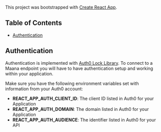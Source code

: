 This project was bootstrapped with [Create React App](https://github.com/facebookincubator/create-react-app).

## Table of Contents

* [Authentication](#authentication)

## Authentication

Authentication is implemented with [Auth0 Lock Library](https://auth0.com/docs/libraries/lock/v11).  To connect to a Maana endpoint you will have to have authentication setup and working within your application.

Make sure you have the following environment variables set with information from your Auth0 account:
* __REACT_APP_AUTH_CLIENT_ID__: The client ID listed in Auth0 for your Application
* __REACT_APP_AUTH_DOMAIN__: The domain listed in Auth0 for your Application
* __REACT_APP_AUTH_AUDIENCE__: The identifier listed in Auth0 for your API
